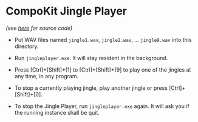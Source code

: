 # CompoKit Jingle Player

_(see [here](../src/jingleplayer) for source code)_

- Put WAV files named `jingle1.wav`, `jingle2.wav`, ... `jingle9.wav` into this directory.

- Run `jingleplayer.exe`. It will stay resident in the background.

- Press [Ctrl]+[Shift]+[1] to [Ctrl]+[Shift]+[9] to play one of the jingles at any time, in any program.

- To stop a currently playing jingle, play another jingle or press [Ctrl]+[Shift]+[0].

- To stop the Jingle Player, run `jingleplayer.exe` again. It will ask you if the running instance shall be quit.

